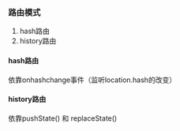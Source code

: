 ### 路由模式
1. hash路由
2. history路由

#### hash路由
依靠onhashchange事件（监听location.hash的改变）
#### history路由
依靠pushState() 和 replaceState()